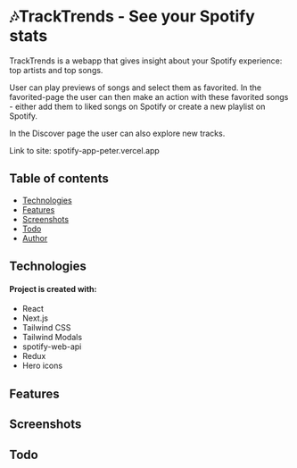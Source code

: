 # 🎶TrackTrends - See your Spotify stats

TrackTrends is a webapp that gives insight about your Spotify experience: top artists and top songs. 

User can play previews of songs and select them as favorited. In the favorited-page the user can then make an action with these favorited songs - either add them to liked songs on Spotify or create a new playlist on Spotify. 

In the Discover page the user can also explore new tracks.

Link to site: spotify-app-peter.vercel.app

## Table of contents

- [Technologies](#technologies)
- [Features](#features)
- [Screenshots](#screenshots)
- [Todo](#todo)
- [Author](#author)
 

## Technologies

#### Project is created with:

- React
- Next.js
- Tailwind CSS
- Tailwind Modals
- spotify-web-api
- Redux
- Hero icons

## Features

## Screenshots

## Todo

